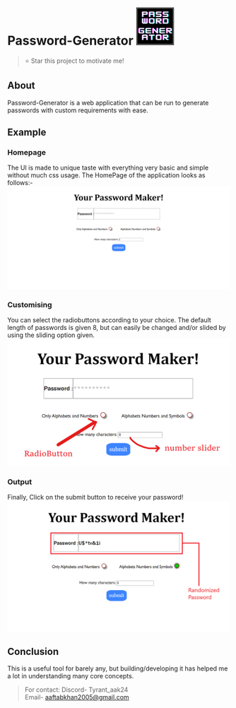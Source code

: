 # Password-Generator <img src="Examples\PasswordGenerator.png" alt="Logo" width="85" height="85">

>⭐ Star this project to motivate me!

## About
Password-Generator is a web application that can be run to generate passwords with custom requirements with ease.

## Example
### Homepage
The UI is made to unique taste with everything very basic and simple without much css usage. The HomePage of the application looks as follows:-
<img src='Examples\Ex1.png' alt='Example 1'>

### Customising
You can select the radiobuttons according to your choice. The default length of passwords is given 8, but can easily be changed and/or slided by using the sliding option given.
<img src='Examples\Ex2.png' alt='Example 2'>

### Output
Finally, Click on the submit button to receive your password!
<img src='Examples\Ex3.png' alt='Example 3'>

## Conclusion
This is a useful tool for barely any, but building/developing it has helped me a lot in understanding many core concepts.
<br>

>For contact: Discord- Tyrant_aak24 <br> Email- aaftabkhan2005@gmail.com
